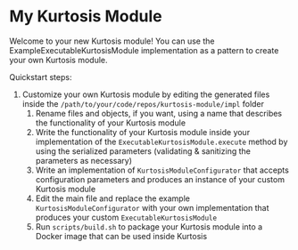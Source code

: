 My Kurtosis Module
=====================
Welcome to your new Kurtosis module! You can use the ExampleExecutableKurtosisModule implementation as a pattern to create your own Kurtosis module.

Quickstart steps:
1. Customize your own Kurtosis module by editing the generated files inside the `/path/to/your/code/repos/kurtosis-module/impl` folder
    1. Rename files and objects, if you want, using a name that describes the functionality of your Kurtosis module
    1. Write the functionality of your Kurtosis module inside your implementation of the `ExecutableKurtosisModule.execute` method by using the serialized parameters (validating & sanitizing the parameters as necessary)
    1. Write an implementation of `KurtosisModuleConfigurator` that accepts configuration parameters and produces an instance of your custom Kurtosis module
    1. Edit the main file and replace the example `KurtosisModuleConfigurator` with your own implementation that produces your custom `ExecutableKurtosisModule`
    1. Run `scripts/build.sh` to package your Kurtosis module into a Docker image that can be used inside Kurtosis
